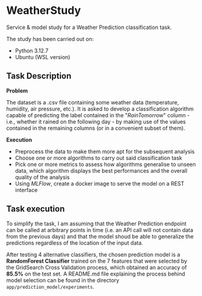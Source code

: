 # WeatherStudy
Service & model study for a Weather Prediction classification task.

The study has been carried out on:
* Python 3.12.7
* Ubuntu (WSL version)

## Task Description

**Problem**

The dataset is a .csv file containing some weather data (temperature, humidity, air pressure, etc.). It is asked to develop a classification algorithm capable of predicting the label contained in the "*RainTomorrow*" column - i.e., whether it rained on the following day - by making use of the values contained in the remaining columns (or in a convenient subset of them).

**Execution**

* Preprocess the data to make them more apt for the subsequent analysis
* Choose one or more algorithms to carry out said classification task
* Pick one or more metrics to assess how algorithms generalise to unseen data, which algorithm displays the best performances and the overall quality of the analysis
* Using *MLFlow*, create a docker image to serve the model on a REST interface

## Task execution

To simplify the task, I am assuming that the Weather Prediction endpoint can be called at arbitrary points in time (i.e. an API call will not contain data from the previous days) and that the model shoud be able to generalize the predictions regardless of the location of the input data.

After testing 4 alternative classifiers, the chosen prediction model is a **RandomForest Classifier** trained on the 7 features that were selected by the GridSearch Cross Validation process, which obtained an accuracy of **85.5%** on the test set. A README.md file explaining the process behind model selection can be found in the directory `app/prediction_model/experiments`.
